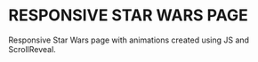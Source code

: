 # RESPONSIVE STAR WARS PAGE
Responsive Star Wars page with animations created using JS and ScrollReveal.

